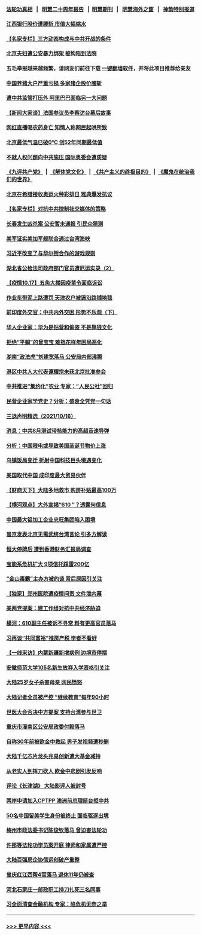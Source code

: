 #### [法轮功真相](https://github.com/gfw-breaker/truth/blob/master/README.md?t=0) &nbsp;&nbsp;|&nbsp;&nbsp; [明慧二十周年报告](https://github.com/gfw-breaker/mh-reports/blob/master/README.md?t=0) &nbsp;&nbsp;|&nbsp;&nbsp;[明慧期刊](https://github.com/gfw-breaker/mh-qikan) &nbsp;&nbsp;|&nbsp;&nbsp; [明慧海外之窗](https://github.com/gfw-breaker/mh-news/blob/master/README.md?t=0) &nbsp;&nbsp;|&nbsp;&nbsp; [神韵特别报道](https://github.com/gfw-breaker/mh-news/blob/master/shenyun.md?t=0)
#### [江西银行股价遭腰斩 市值大幅缩水](../pages/nsc413/n13310891.md?t=10180750) 
#### [【名家专栏】三方动态构成与中共开战的条件](../pages/nsc413/n13310399.md?t=10180750) 
#### [北京夫妇遭公安暴力绑架 被构陷到法院](../pages/nsc413/n13310517.md?t=10180750) 
#### 五毛举报越来越频繁，请网友们前往下载 [一键翻墙软件](https://github.com/gfw-breaker/ssr-accounts)，并将此项目推荐给亲友
#### [中国养猪大户严重亏损 多家猪企股价腰斩](../pages/nsc413/n13310837.md?t=10180750) 
#### [遭中共监管打压外 阿里巴巴面临另一大问题](../pages/nsc413/n13310782.md?t=10180750) 
#### [【新闻大家谈】法国参议员李察访台幕后故事](../pages/nsc413/n13308813.md?t=10180750) 
#### [网红直播喝农药身亡 知情人称网民起哄所致](../pages/nsc413/n13310691.md?t=10180750) 
#### [北京最低气温已破0℃ 创52年同期最低值](../pages/nsc413/n13310584.md?t=10180750) 
#### [不就人权问题向中共施压 国际奥委会遭质疑](../pages/nsc413/n13309583.md?t=10180750) 
#### [《九评共产党》](https://github.com/begood0513/9ping.md/blob/master/README.md) &nbsp;|&nbsp; [《解体党文化》](../../../../jtdwh.md/blob/master/README.md)  &nbsp;|&nbsp; [《共产主义的终极目的》](../../../../gczydzjmd.md/blob/master/README.md) &nbsp;|&nbsp; [《魔鬼在统治我们的世界》](../../../../mgztzwmdsj.md/blob/master/README.md) 
#### [北京在希腊接收奥运火种彩排日 雅典爆发抗议](../pages/nsc413/n13310662.md?t=10180750) 
#### [【名家专栏】对抗中共控制社交媒体的策略](../pages/nsc413/n13310382.md?t=10180750) 
#### [长春发生凶杀案 公安暂未通报 引民众猜测](../pages/nsc413/n13310554.md?t=10180750) 
#### [美军证实美加军舰联合通过台湾海峡](../pages/nsc413/n13310453.md?t=10180750) 
#### [习近平改变了与华尔街合作的游戏规则](../pages/nsc413/n13309820.md?t=10180750) 
#### [湖北省公检法司政府部门官员遭厄运实录（2）](../pages/nsc413/n13307275.md?t=10180750) 
#### [【疫情10.17】五角大楼因疫苗令面临诉讼](../pages/nsc413/n13310082.md?t=10180750) 
#### [作业车带泥上路遭罚 天津农户被逼沿路铺地毯](../pages/nsc413/n13310155.md?t=10180750) 
#### [前印度外交官：中共内外交困 形势不乐观（下）](../pages/nsc413/n13308035.md?t=10180750) 
#### [华人企业家：华为是钻营和偷盗 不是靠狼文化](../pages/nsc413/n13309761.md?t=10180750) 
#### [拒绝“平躺”的曾宝宝 难挡花样年困局恶化](../pages/nsc413/n13309476.md?t=10180750) 
#### [湖南“政法虎”刘建宽落马 公安局内部沸腾](../pages/nsc413/n13309921.md?t=10180750) 
#### [港区中共人大代表谭耀宗未获北京批准参会](../pages/nsc413/n13309644.md?t=10180750) 
#### [中共推进“集约化”农业 专家：“人民公社”回归](../pages/nsc413/n13307857.md?t=10180750) 
#### [民营企业家学党史？分析：盛衰全凭党一句话](../pages/nsc413/n13309272.md?t=10180750) 
#### [三退声明精选（2021/10/16）](../pages/nsc413/n13309611.md?t=10180750) 
#### [消息：中共8月测试带核能力的高超音速导弹](../pages/nsc413/n13309460.md?t=10180750) 
#### [分析：中国限电或导致美国圣诞节物价上涨](../pages/nsc413/n13299712.md?t=10180750) 
#### [乌镇饭局变迁 折射中国科技巨头境遇变化](../pages/nsc413/n13307822.md?t=10180750) 
#### [美国取代中国 成印度最大贸易伙伴](../pages/nsc413/n13309299.md?t=10180750) 
#### [【财商天下】大陆多地救市 购房补贴最高100万](../pages/nsc413/n13308941.md?t=10180750) 
#### [【横河观点】大外宣揭“610 ”？透露何信息](../pages/nsc413/n13309418.md?t=10180750) 
#### [中国最大铝加工企业忠旺集团陷入困境](../pages/nsc413/n13309339.md?t=10180750) 
#### [普京发表北京无需武统台湾言论 引多方解读](../pages/nsc413/n13309275.md?t=10180750) 
#### [恒大停牌后 遭到香港财务汇报局调查](../pages/nsc413/n13309274.md?t=10180750) 
#### [宝能系危机扩大 9项信托踩雷200亿](../pages/nsc413/n13309195.md?t=10180750) 
#### [“金山毒霸”主办方被约谈 背后原因引关注](../pages/nsc413/n13308612.md?t=10180750) 
#### [【独家】郑州医院遭疫情问责 文件泄内幕](../pages/nsc413/n13307886.md?t=10180750) 
#### [美两党提案：建工作组对抗中共经济胁迫](../pages/nsc413/n13308900.md?t=10180750) 
#### [横河：610副主任被诉不寻常 料有更高官员落马](../pages/nsc413/n13307942.md?t=10180750) 
#### [习再谈“共同富裕”推房产税 学者不看好](../pages/nsc413/n13308625.md?t=10180750) 
#### [【一线采访】内蒙新疆新增病例 边境市停摆](../pages/nsc413/n13308527.md?t=10180750) 
#### [安徽师范大学105名新生放弃入学资格引关注](../pages/nsc413/n13308496.md?t=10180750) 
#### [大陆25岁女子杀害母亲 网民愤怒](../pages/nsc413/n13308570.md?t=10180750) 
#### [大陆记者全员被严控 “继续教育”每年90小时](../pages/nsc413/n13308542.md?t=10180750) 
#### [世医大会否决中方提案 支持台湾参与世卫](../pages/nsc413/n13308354.md?t=10180750) 
#### [重庆市潼南区公安局政委付毅落马](../pages/nsc413/n13308498.md?t=10180750) 
#### [自称30年前被欧金中救起 男子发视频遭秒删](../pages/nsc413/n13308441.md?t=10180750) 
#### [大陆千亿芯片龙头兆易创新遭大基金减持](../pages/nsc413/n13308372.md?t=10180750) 
#### [从老实人到挥刀砍人 欧金中悲剧引发反响](../pages/nsc413/n13308057.md?t=10180750) 
#### [评论《长津湖》 大陆影评人被封号](../pages/nsc413/n13308384.md?t=10180750) 
#### [两岸申请加入CPTPP 澳洲前总理挺台拒中共](../pages/nsc413/n13308122.md?t=10180750) 
#### [50名中国留美学生身份被终止 面临驱逐出境](../pages/nsc413/n13308259.md?t=10180750) 
#### [梅州市政法委书记陈俊钦落马 曾迫害法轮功](../pages/nsc413/n13308240.md?t=10180750) 
#### [许那等法轮功学员案开庭 律师和家属遭严控](../pages/nsc413/n13307921.md?t=10180750) 
#### [大陆百强房企协信远创破产重整](../pages/nsc413/n13308154.md?t=10180750) 
#### [曾庆红江西帮4官落马 退休11年仍被查](../pages/nsc413/n13308097.md?t=10180750) 
#### [河北石家庄一邮政职工持刀扎死三名同事](../pages/nsc413/n13308061.md?t=10180750) 
#### [习全面清查金融机构 专家：陷危机无奈之举](../pages/nsc413/n13306931.md?t=10180750) 

----
#### [ >>> 更早内容 <<< ](../indexes/nsc413-earlier.md)
